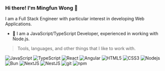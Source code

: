 ### Hi there! I'm Mingfun Wong 👋

I am a Full Stack Engineer with particular interest in developing Web Applications.

- 🔭 I am a JavaScript/TypeScript Developer, experienced in working with Node.js.

> Tools, languages, and other things that I like to work with.

<p align="left">
  <img alt="JavaScript" src="https://img.shields.io/badge/-JavaScript-F7DF1E?style=flat-square&logo=javascript&logoColor=white" />
  <img alt="TypeScript" src="https://shields.io/badge/TypeScript-3178C6?logo=TypeScript&logoColor=FFF&style=flat-square" />
  
  <img alt="React" src="https://img.shields.io/badge/-React-61DAFB?style=flat-square&logo=react&logoColor=white" />
  <img alt="Angular" src="https://img.shields.io/badge/Angular-DD0031?style=flat-square&logo=angular&logoColor=white" />
  
  <img alt="HTML5" src="https://img.shields.io/badge/-HTML5-E34C26?style=flat-square&logo=html5&logoColor=white" />
  <img alt="CSS3" src="https://img.shields.io/badge/CSS3-%231572B6.svg?style=flat-square&logo=css3&logoColor=white" />
  
  <img alt="Nodejs" src="https://img.shields.io/badge/-NodeJS-68A063?style=flat-square&logo=Node.js&logoColor=white" />
  <img alt="Bun" src="https://img.shields.io/badge/Bun-%23000000.svg?style=flat-square&logo=bun&logoColor=white" />

  <img alt="NextJS" src="https://img.shields.io/badge/Next-black?style=flat-square&logo=next.js&logoColor=white" />
  <img alt="NestJS" src="https://img.shields.io/badge/NestJS-%23E0234E.svg?style=flat-square&logo=nestjs&logoColor=white" />
  
  <img alt="git" src="https://img.shields.io/badge/-Git-F05032?style=flat-square&logo=git&logoColor=white" />
  <img alt="npm" src="https://img.shields.io/badge/-NPM-CB3837?style=flat-square&logo=npm&logoColor=white" />
</p>
